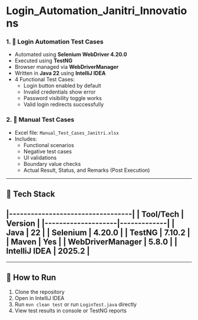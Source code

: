 # Login_Automation_Janitri_Innovations


### 1. 🔐 Login Automation Test Cases

- Automated using **Selenium WebDriver 4.20.0**
- Executed using **TestNG**
- Browser managed via **WebDriverManager**
- Written in **Java 22** using **IntelliJ IDEA**
- 4 Functional Test Cases:
  - Login button enabled by default
  - Invalid credentials show error
  - Password visibility toggle works
  - Valid login redirects successfully

### 2. 🧪 Manual Test Cases

- Excel file: `Manual_Test_Cases_Janitri.xlsx`
- Includes:
  - Functional scenarios
  - Negative test cases
  - UI validations
  - Boundary value checks
  - Actual Result, Status, and Remarks (Post Execution)

---

## 🔧 Tech Stack
|----------------------------------|
| Tool/Tech          | Version     |
|--------------------|-------------|
| Java               | 22          |
| Selenium           | 4.20.0      |
| TestNG             | 7.10.2      |
| Maven              | Yes         |
| WebDriverManager   | 5.8.0       |
| IntelliJ IDEA      | 2025.2      |
------------------------------------
---


## 🚀 How to Run

1. Clone the repository
2. Open in IntelliJ IDEA
3. Run `mvn clean test` or run `LoginTest.java` directly
4. View test results in console or TestNG reports


